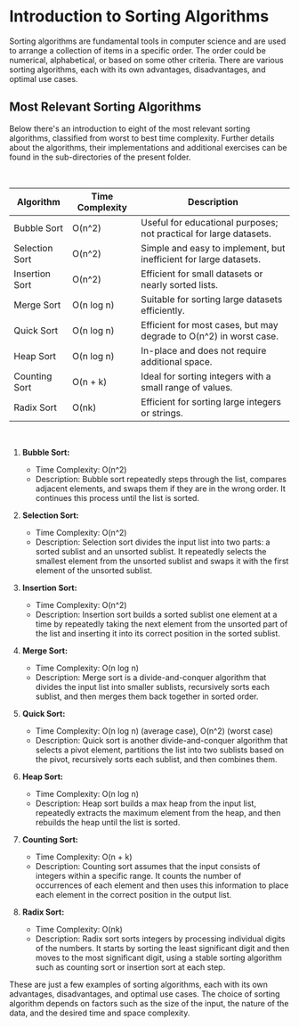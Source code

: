 # Introduction to Sorting Algorithms

Sorting algorithms are fundamental tools in computer science and are used to arrange a collection of items in a specific order. The order could be numerical, alphabetical, or based on some other criteria. There are various sorting algorithms, each with its own advantages, disadvantages, and optimal use cases.



## Most Relevant Sorting Algorithms

Below there's an introduction to eight of the most relevant sorting algorithms, classified from worst to best time complexity. Further details about the algorithms, their implementations and additional exercises can be found in the sub-directories of the present folder.

<br/>

| Algorithm      | Time Complexity | Description                                                   |
|----------------|-----------------|---------------------------------------------------------------|
| Bubble Sort    | O(n^2)          | Useful for educational purposes; not practical for large datasets.   |
| Selection Sort | O(n^2)          | Simple and easy to implement, but inefficient for large datasets.    |
| Insertion Sort | O(n^2)          | Efficient for small datasets or nearly sorted lists.            |
| Merge Sort     | O(n log n)      | Suitable for sorting large datasets efficiently.                |
| Quick Sort     | O(n log n)      | Efficient for most cases, but may degrade to O(n^2) in worst case.  |
| Heap Sort      | O(n log n)      | In-place and does not require additional space.                |
| Counting Sort  | O(n + k)        | Ideal for sorting integers with a small range of values.       |
| Radix Sort     | O(nk)           | Efficient for sorting large integers or strings.               |

<br/>

1. **Bubble Sort:**
   - Time Complexity: O(n^2)
   - Description: Bubble sort repeatedly steps through the list, compares adjacent elements, and swaps them if they are in the wrong order. It continues this process until the list is sorted.

2. **Selection Sort:**
   - Time Complexity: O(n^2)
   - Description: Selection sort divides the input list into two parts: a sorted sublist and an unsorted sublist. It repeatedly selects the smallest element from the unsorted sublist and swaps it with the first element of the unsorted sublist.

3. **Insertion Sort:**
   - Time Complexity: O(n^2)
   - Description: Insertion sort builds a sorted sublist one element at a time by repeatedly taking the next element from the unsorted part of the list and inserting it into its correct position in the sorted sublist.

4. **Merge Sort:**
   - Time Complexity: O(n log n)
   - Description: Merge sort is a divide-and-conquer algorithm that divides the input list into smaller sublists, recursively sorts each sublist, and then merges them back together in sorted order.

5. **Quick Sort:**
   - Time Complexity: O(n log n) (average case), O(n^2) (worst case)
   - Description: Quick sort is another divide-and-conquer algorithm that selects a pivot element, partitions the list into two sublists based on the pivot, recursively sorts each sublist, and then combines them.

6. **Heap Sort:**
   - Time Complexity: O(n log n)
   - Description: Heap sort builds a max heap from the input list, repeatedly extracts the maximum element from the heap, and then rebuilds the heap until the list is sorted.

7. **Counting Sort:**
   - Time Complexity: O(n + k)
   - Description: Counting sort assumes that the input consists of integers within a specific range. It counts the number of occurrences of each element and then uses this information to place each element in the correct position in the output list.

8. **Radix Sort:**
   - Time Complexity: O(nk)
   - Description: Radix sort sorts integers by processing individual digits of the numbers. It starts by sorting the least significant digit and then moves to the most significant digit, using a stable sorting algorithm such as counting sort or insertion sort at each step.

These are just a few examples of sorting algorithms, each with its own advantages, disadvantages, and optimal use cases. The choice of sorting algorithm depends on factors such as the size of the input, the nature of the data, and the desired time and space complexity.
